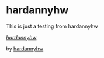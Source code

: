 # hardannyhw

This is just a testing from hardannyhw

[*hardannyhw*](http://hardannyhw.com)

by [hardannyhw](http://hardannyhw.com)